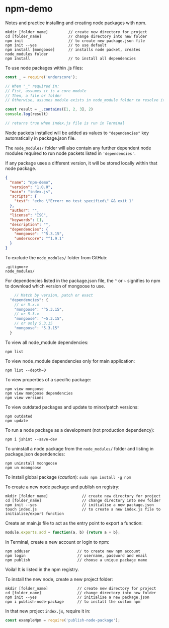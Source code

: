 # npm-demo
Notes and practice installing and creating node packages with npm.

```
mkdir [folder_name]         // create new directory for project
cd [folder_name]            // change directory into new folder
npm init                    // to create new package.json file
npm init --yes              // to use default
npm install [mongoose]      // installs node packet, creates node_modules folder
npm install                 // to install all dependencies
```

To use node packages within .js files:
```js
const _ = require('underscore');

// When "_" required in:
// Fist, assumes it is a core module
// Then, a file or folder
// Otherwise, assumes module exists in node_module folder to resolve itself

const result = _.contains([1, 2, 3], 2)
console.log(result)

// returns true when index.js file is run in Terminal
```

Node packets installed will be added as values to `"dependencies"` key automatically in package.json file.

The `node_modules/` folder will also contain any further dependent node modules required to run node packets listed in `'dependencies'`.

If any package uses a different version, it will be stored locally within that node package.

```json
{
  "name": "npm-demo",
  "version": "1.0.0",
  "main": "index.js",
  "scripts": {
    "test": "echo \"Error: no test specified\" && exit 1"
  },
  "author": "",
  "license": "ISC",
  "keywords": [],
  "description": "",
  "dependencies": {
    "mongoose": "^5.3.15",
    "underscore": "^1.9.1"
  }
}
```

To exclude the `node_modules/` folder from GitHub:
```
.gitignore
node_modules/
```

For dependencies listed in the package.json file, the `^` or `~` signifies to npm to download which version of mongoose to use.
```js
    // Match by version, patch or exact
  "dependencies": {
    // or 5.x.x
    "mongoose": "^5.3.15",
    // or 5.3.x
    "mongoose": "~5.3.15",
    // or only 5.3.15
    "mongoose": "5.3.15"
  }
```

To view all node_module dependencies:
```
npm list
```

To view node_module dependencies only for main application:
```
npm list --depth=0
```

To view properties of a specific package:
```
npm view mongoose
npm view mongoose dependencies
npm view versions
```

To view outdated packages and update to minor/patch versions:
```
npm outdated
npm update
```

To run a node package as a development (not production dependency):
```
npm i jshint --save-dev
```

To uninstall a node package from the `node_modules/` folder and listing in package.json dependencies:
```
npm uninstall moongoose
npm un moongoose
```

To install global package (*caution*):
``
sudo npm install -g npm
``

To create a new node package and publish on registry:
```
mkdir [folder_name]               // create new directory for project
cd [folder_name]                  // change directory into new folder
npm init --yes                    // initialise a new package.json
touch index.js                    // to create a new index.js file to initialise/export function
```

Create an main.js file to act as the entry point to export a function:

```js
module.exports.add = function(a, b) {return a + b};
```

In Terminal, create a new account or login to npm:
```
npm adduser                     // to create new npm account
npm login                       // username, password and email
npm publish                     // choose a unique package name
```
Voila! It is listed in the npm registry.

To install the new node, create a new project folder:
```
mkdir [folder_name]             // create new directory for project
cd [folder_name]                // change directory into new folder
npm init --yes                  // initialise a new package.json
npm i publish-node-package      // to install the custom npm
```

In that new project `index.js`, require it in:
```js
const exampleNpm = require('publish-node-package');
```
